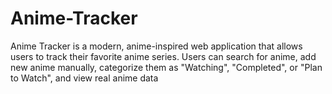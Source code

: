 # Anime-Tracker
Anime Tracker is a modern, anime-inspired web application that allows users to track their favorite anime series. Users can search for anime, add new anime manually, categorize them as "Watching", "Completed", or "Plan to Watch", and view real anime data 
